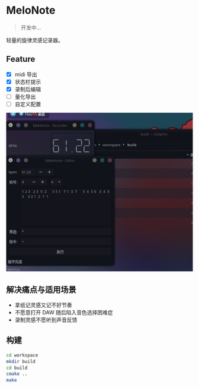 # MeloNote

> 开发中...

轻量的旋律灵感记录器。

## Feature

- [x] midi 导出
- [x] 状态栏提示
- [x] 录制后编辑
- [ ] 量化导出
- [ ] 自定义配置

![Screen](screen.gif)

## 解决痛点与适用场景

- 拿纸记灵感又记不好节奏
- 不愿意打开 DAW 随后陷入音色选择困难症
- 录制灵感不愿听到声音反馈


## 构建

```bash
cd workspace
mkdir build
cd build
cmake ..
make
```
